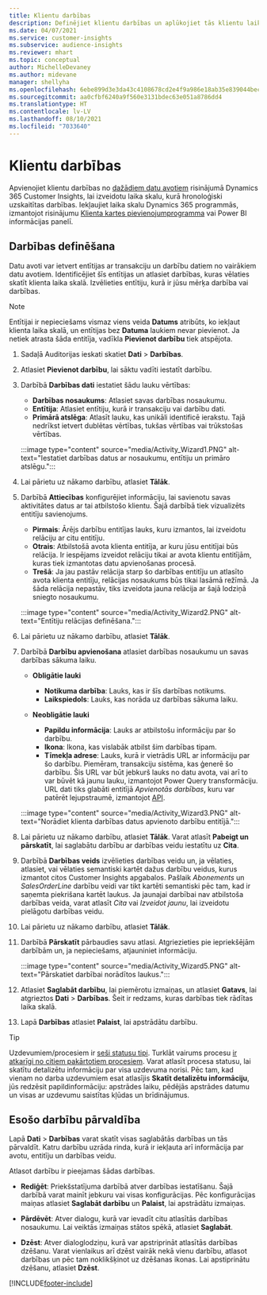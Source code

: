 ```yaml
---
title: Klientu darbības
description: Definējiet klientu darbības un aplūkojiet tās klientu laika skalā.
ms.date: 04/07/2021
ms.service: customer-insights
ms.subservice: audience-insights
ms.reviewer: mhart
ms.topic: conceptual
author: MichelleDevaney
ms.author: midevane
manager: shellyha
ms.openlocfilehash: 6ebe899d3e3da43c4108678cd2e4f9a986e18ab35e839044becab4619adb0f14
ms.sourcegitcommit: aa0cfbf6240a9f560e3131bdec63e051a8786dd4
ms.translationtype: HT
ms.contentlocale: lv-LV
ms.lasthandoff: 08/10/2021
ms.locfileid: "7033640"
---
```

# <a name="customer-activities"></a>Klientu darbības

Apvienojiet klientu darbības no [dažādiem datu avotiem](data-sources.md) risinājumā Dynamics 365 Customer Insights, lai izveidotu laika skalu, kurā hronoloǵiski uzskaitītas darbības. Iekļaujiet laika skalu Dynamics 365 programmās, izmantojot risinājumu [Klienta kartes pievienojumprogramma](customer-card-add-in.md) vai Power BI informācijas panelī.

## <a name="define-an-activity"></a>Darbības definēšana

Datu avoti var ietvert entītijas ar transakciju un darbību datiem no vairākiem datu avotiem. Identificējiet šīs entītijas un atlasiet darbības, kuras vēlaties skatīt klienta laika skalā. Izvēlieties entītiju, kurā ir jūsu mērķa darbība vai darbības.

> [!NOTE]
> Entītijai ir nepieciešams vismaz viens veida **Datums** atribūts, ko iekļaut klienta laika skalā, un entītijas bez **Datuma** laukiem nevar pievienot. Ja netiek atrasta šāda entitīja, vadīkla **Pievienot darbību** tiek atspējota.

1. Sadaļā Auditorijas ieskati skatiet **Dati** > **Darbības**.

1. Atlasiet **Pievienot darbību**, lai sāktu vadīti iestatīt darbību.

1. Darbībā **Darbības dati** iestatiet šādu lauku vērtības:

   - **Darbības nosaukums**: Atlasiet savas darbības nosaukumu.
   - **Entītija**: Atlasiet entītiju, kurā ir transakciju vai darbību dati.
   - **Primārā atslēga**: Atlasīt lauku, kas unikāli identificē ierakstu. Tajā nedrīkst ietvert dublētas vērtības, tukšas vērtības vai trūkstošas vērtības.

   :::image type="content" source="media/Activity_Wizard1.PNG" alt-text="Iestatiet darbības datus ar nosaukumu, entītiju un primāro atslēgu.":::

1. Lai pārietu uz nākamo darbību, atlasiet **Tālāk**.

1. Darbībā **Attiecības** konfigurējiet informāciju, lai savienotu savas aktivitātes datus ar tai atbilstošo klientu. Šajā darbībā tiek vizualizēts entitīju savienojums.  

   - **Pirmais**: Ārējs darbību entitījas lauks, kuru izmantos, lai izveidotu relāciju ar citu entitīju.
   - **Otrais**: Atbilstošā avota klienta entitīja, ar kuru jūsu entitījai būs relācija. Ir iespējams izveidot relāciju tikai ar avota klientu entitījām, kuras tiek izmantotas datu apvienošanas procesā.
   - **Trešā**: Ja jau pastāv relācija starp šo darbības entitīju un atlasīto avota klienta entitīju, relācijas nosaukums būs tikai lasāmā režīmā. Ja šāda relācija nepastāv, tiks izveidota jauna relācija ar šajā lodziņā sniegto nosaukumu.

   :::image type="content" source="media/Activity_Wizard2.PNG" alt-text="Entītiju relācijas definēšana.":::

1. Lai pārietu uz nākamo darbību, atlasiet **Tālāk**. 

1. Darbībā **Darbību apvienošana** atlasiet darbības nosaukumu un savas darbības sākuma laiku. 
   - **Obligātie lauki**
      - **Notikuma darbība**: Lauks, kas ir šīs darbības notikums.
      - **Laikspiedols**: Lauks, kas norāda uz darbības sākuma laiku.

   - **Neobligātie lauki**
      - **Papildu informācija**: Lauks ar atbilstošu informāciju par šo darbību.
      - **Ikona**: Ikona, kas vislabāk atbilst šim darbības tipam.
      - **Tīmekļa adrese**: Lauks, kurā ir vietrādis URL ar informāciju par šo darbību. Piemēram, transakciju sistēma, kas ģenerē šo darbību. Šis URL var būt jebkurš lauks no datu avota, vai arī to var būvēt kā jaunu lauku, izmantojot Power Query transformāciju. URL dati tiks glabāti entitījā *Apvienotās darbības*, kuru var patērēt lejupstraumē, izmantojot [API](apis.md).
   
   :::image type="content" source="media/Activity_Wizard3.PNG" alt-text="Norādiet klienta darbības datus apvienoto darbību entitījā.":::

1. Lai pārietu uz nākamo darbību, atlasiet **Tālāk**. Varat atlasīt **Pabeigt un pārskatīt**, lai saglabātu darbību ar darbības veidu iestatītu uz **Cita**. 

1. Darbībā **Darbības veids** izvēlieties darbības veidu un, ja vēlaties, atlasiet, vai vēlaties semantiski kartēt dažus darbību veidus, kurus izmantot citos Customer Insights apgabalos. Pašlaik *Abonements* un *SalesOrderLine* darbību veidi var tikt kartēti semantiski pēc tam, kad ir saņemta piekrišana kartēt laukus. Ja jaunajai darbībai nav atbilstoša darbības veida, varat atlasīt *Cita* vai *Izveidot jaunu*, lai izveidotu pielāgotu darbības veidu.

1. Lai pārietu uz nākamo darbību, atlasiet **Tālāk**. 

1. Darbībā **Pārskatīt** pārbaudies savu atlasi. Atgriezieties pie iepriekšējām darbībām un, ja nepieciešams, atjauniniet informāciju.

   :::image type="content" source="media/Activity_Wizard5.PNG" alt-text="Pārskatiet darbībai norādītos laukus.":::
   
1. Atlasiet **Saglabāt darbību**, lai piemērotu izmaiņas, un atlasiet **Gatavs**, lai atgrieztos **Dati** > **Darbības**. Šeit ir redzams, kuras darbības tiek rādītas laika skalā. 

1. Lapā **Darbības** atlasiet **Palaist**, lai apstrādātu darbību. 

> [!TIP]
> Uzdevumiem/procesiem ir [seši statusu tipi](system.md#status-types). Turklāt vairums procesu [ir atkarīgi no citiem pakārtotiem procesiem](system.md#refresh-policies). Varat atlasīt procesa statusu, lai skatītu detalizētu informāciju par visa uzdevuma norisi. Pēc tam, kad vienam no darba uzdevumiem esat atlasījis **Skatīt detalizētu informāciju**, jūs redzēsit papildinformāciju: apstrādes laiku, pēdējās apstrādes datumu un visas ar uzdevumu saistītas kļūdas un brīdinājumus.


## <a name="manage-existing-activities"></a>Esošo darbību pārvaldība

Lapā **Dati** > **Darbības** varat skatīt visas saglabātās darbības un tās pārvaldīt. Katru darbību uzrāda rinda, kurā ir iekļauta arī informācija par avotu, entitīju un darbības veidu.

Atlasot darbību ir pieejamas šādas darbības. 

- **Rediģēt**: Priekšstatījuma darbībā atver darbības iestatīšanu. Šajā darbībā varat mainīt jebkuru vai visas konfigurācijas. Pēc konfigurācijas maiņas atlasiet **Saglabāt darbību** un **Palaist**, lai apstrādātu izmaiņas.

- **Pārdēvēt**: Atver dialogu, kurā var ievadīt citu atlasītās darbības nosaukumu. Lai veiktās izmaiņas stātos spēkā, atlasiet **Saglabāt**.

- **Dzēst**: Atver dialoglodziņu, kurā var apstriprināt atlasītās darbības dzēšanu. Varat vienlaikus arī dzēst vairāk nekā vienu darbību, atlasot darbības un pēc tam noklikšķinot uz dzēšanas ikonas. Lai apstiprinātu dzēšanu, atlasiet **Dzēst**.

[!INCLUDE[footer-include](../includes/footer-banner.md)]
